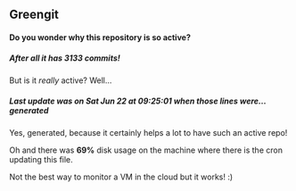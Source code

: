 ## Greengit

#### Do you wonder why this repository is so active?

##### After all it has 3133 commits!

But is it *really* active? Well...

##### Last update was on Sat Jun 22 at 09:25:01 when those lines were... generated

Yes, generated, because it certainly helps a lot to have such an active repo!

Oh and there was **69%** disk usage on the machine
where there is the cron updating this file.

Not the best way to monitor a VM in the cloud but it works! :)
